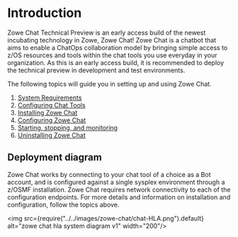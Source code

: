# Introduction

Zowe Chat Technical Preview is an early access build of the newest incubating technology in Zowe, Zowe Chat! Zowe Chat is a chatbot that aims to enable a ChatOps collaboration model by bringing simple access to z/OS resources and tools within the chat tools you use everyday in your organization. As this is an early access build, it is recommended to deploy the technical preview in development and test environments. 

The following topics will guide you in setting up and using Zowe Chat.

1. [System Requirements](systemrequirements-chat.md)
2. [Configuring Chat Tools](systemrequirements-chat.md#chat-tool-requirements)
3. [Installing Zowe Chat](chat_install_overview.md)
4. [Configuring Zowe Chat](chat_configure_overview.md)
5. [Starting, stopping, and monitoring](chat_start_stop.md)
6. [Uninstalling Zowe Chat](chat_uninstall.md)

## Deployment diagram

Zowe Chat works by connecting to your chat tool of a choice as a Bot account, and is configured against a single sysplex environment through a z/OSMF installation. Zowe Chat requires network connectivity to each of the configuration endpoints. For more details and information on installation and configuration, follow the topics above. 

<img src={require("../../images/zowe-chat/chat-HLA.png").default} alt="zowe chat hla system diagram v1" width="200"/>